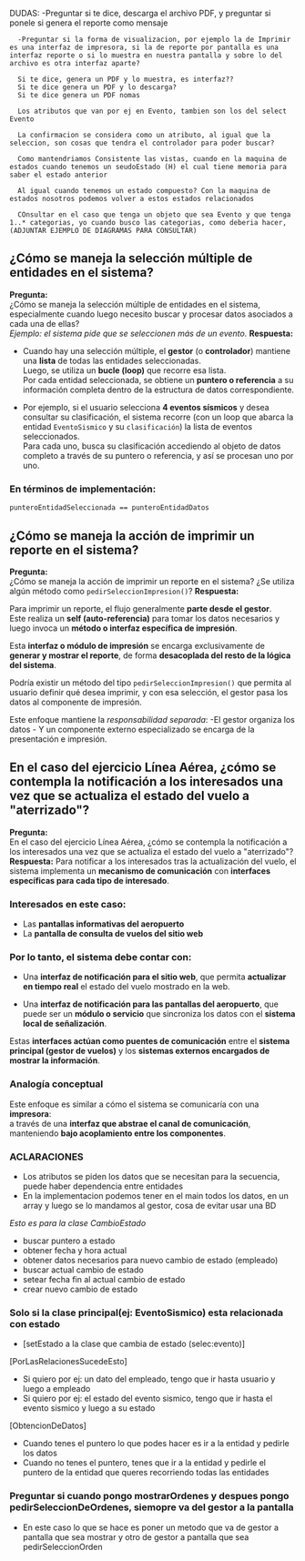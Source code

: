 DUDAS:
      -Preguntar si te dice, descarga el archivo PDF, y preguntar si ponele si genera el reporte como mensaje 

      -Preguntar si la forma de visualizacion, por ejemplo la de Imprimir es una interfaz de impresora, si la de reporte por pantalla es una interfaz reporte o si lo muestra en nuestra pantalla y sobre lo del archivo es otra interfaz aparte?

      Si te dice, genera un PDF y lo muestra, es interfaz??
      Si te dice genera un PDF y lo descarga?
      Si te dice genera un PDF nomas

      Los atributos que van por ej en Evento, tambien son los del select Evento

      La confirmacion se considera como un atributo, al igual que la seleccion, son cosas que tendra el controlador para poder buscar?

      Como mantendriamos Consistente las vistas, cuando en la maquina de estados cuando tenemos un seudoEstado (H) el cual tiene memoria para saber el estado anterior
      
      Al igual cuando tenemos un estado compuesto? Con la maquina de estados nosotros podemos volver a estos estados relacionados

      COnsultar en el caso que tenga un objeto que sea Evento y que tenga 1..* categorias, yo cuando busco las categorias, como deberia hacer, (ADJUNTAR EJEMPLO DE DIAGRAMAS PARA CONSULTAR)


## ¿Cómo se maneja la selección múltiple de entidades en el sistema?
**Pregunta:**  
¿Cómo se maneja la selección múltiple de entidades en el sistema, especialmente cuando luego necesito buscar y procesar datos asociados a cada una de ellas?  
*Ejemplo: el sistema pide que se seleccionen más de un evento.*
**Respuesta:**
- Cuando hay una selección múltiple, el **gestor** (o **controlador**) mantiene una **lista** de todas las entidades seleccionadas.  
  Luego, se utiliza un **bucle (loop)** que recorre esa lista.  
  Por cada entidad seleccionada, se obtiene un **puntero o referencia** a su información completa dentro de la estructura de datos correspondiente.

- Por ejemplo, si el usuario selecciona **4 eventos sísmicos** y desea consultar su clasificación, el sistema recorre (con un loop que abarca la entidad `EventoSismico` y su `clasificación`) la lista de eventos seleccionados.  
  Para cada uno, busca su clasificación accediendo al objeto de datos completo a través de su puntero o referencia, y así se procesan uno por uno.

### En términos de implementación:
	punteroEntidadSeleccionada == punteroEntidadDatos



## ¿Cómo se maneja la acción de imprimir un reporte en el sistema?
**Pregunta:**  
¿Cómo se maneja la acción de imprimir un reporte en el sistema? ¿Se utiliza algún método como `pedirSeleccionImpresion()`?
**Respuesta:**

Para imprimir un reporte, el flujo generalmente **parte desde el gestor**.  
Este realiza un **self (auto-referencia)** para tomar los datos necesarios y luego invoca un **método o interfaz específica de impresión**.

Esta **interfaz o módulo de impresión** se encarga exclusivamente de **generar y mostrar el reporte**, de forma **desacoplada del resto de la lógica del sistema**.

Podría existir un método del tipo `pedirSeleccionImpresion()` que permita al usuario definir qué desea imprimir, y con esa selección, el gestor pasa los datos al componente de impresión.

Este enfoque mantiene la *responsabilidad separada*: 
	-El gestor organiza los datos
    - Y un componente externo especializado se encarga de la presentación e impresión.



## En el caso del ejercicio Línea Aérea, ¿cómo se contempla la notificación a los interesados una vez que se actualiza el estado del vuelo a "aterrizado"?

**Pregunta:**  
En el caso del ejercicio Línea Aérea, ¿cómo se contempla la notificación a los interesados una vez que se actualiza el estado del vuelo a "aterrizado"?
**Respuesta:**
Para notificar a los interesados tras la actualización del vuelo, el sistema implementa un **mecanismo de comunicación** con **interfaces específicas para cada tipo de interesado**.

### Interesados en este caso:
- Las **pantallas informativas del aeropuerto**  
- La **pantalla de consulta de vuelos del sitio web**

### Por lo tanto, el sistema debe contar con:
- Una **interfaz de notificación para el sitio web**, que permita **actualizar en tiempo real** el estado del vuelo mostrado en la web.

- Una **interfaz de notificación para las pantallas del aeropuerto**, que puede ser un **módulo o servicio** que sincroniza los datos con el **sistema local de señalización**.

Estas **interfaces actúan como puentes de comunicación** entre el **sistema principal (gestor de vuelos)** y los **sistemas externos encargados de mostrar la información**.

### Analogía conceptual
Este enfoque es similar a cómo el sistema se comunicaría con una **impresora**:  
a través de una **interfaz que abstrae el canal de comunicación**, manteniendo **bajo acoplamiento entre los componentes**.


### ACLARACIONES
- Los atributos se piden los datos que se necesitan para la secuencia, puede haber dependencia entre entidades
- En la implementacion podemos tener en el main todos los datos, en un array y luego se lo mandamos al gestor, cosa de evitar usar una BD

*Esto es para la clase CambioEstado*
- buscar puntero a estado 
- obtener fecha y hora actual
- obtener datos necesarios para nuevo cambio de estado (empleado)
- buscar actual cambio de estado
- setear fecha fin al actual cambio de estado
- crear nuevo cambio de estado
### Solo si la clase principal(ej: EventoSismico) esta relacionada con estado 
- [setEstado a la clase que cambia de estado (selec:evento)] 


[PorLasRelacionesSucedeEsto]
- Si quiero por ej: un dato del empleado, tengo que ir hasta usuario y luego a empleado
- Si quiero por ej: el estado del evento sismico, tengo que ir hasta el evento sismico y luego a su estado

[ObtencionDeDatos]
- Cuando tenes el puntero lo que podes hacer es ir a la entidad y pedirle los datos
- Cuando no tenes el puntero, tenes que ir a la entidad y pedirle el puntero de la entidad que queres recorriendo todas las entidades


### Preguntar si cuando pongo mostrarOrdenes y despues pongo pedirSeleccionDeOrdenes, siemopre va del gestor a la pantalla
- En este caso lo que se hace es poner un metodo que va de gestor a pantalla que sea mostrar y otro de gestor a pantalla que sea pedirSeleccionOrden

